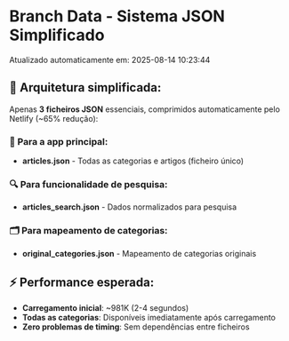 # Branch Data - Sistema JSON Simplificado
Atualizado automaticamente em: 2025-08-14 10:23:44

## 🎯 Arquitetura simplificada:
Apenas **3 ficheiros JSON** essenciais, comprimidos automaticamente pelo Netlify (~65% redução):

### 📱 Para a app principal:
- **articles.json** - Todas as categorias e artigos (ficheiro único)

### 🔍 Para funcionalidade de pesquisa:
- **articles_search.json** - Dados normalizados para pesquisa

### 🗂️ Para mapeamento de categorias:
- **original_categories.json** - Mapeamento de categorias originais

## ⚡ Performance esperada:
- **Carregamento inicial**: ~981K (2-4 segundos)
- **Todas as categorias**: Disponíveis imediatamente após carregamento
- **Zero problemas de timing**: Sem dependências entre ficheiros
